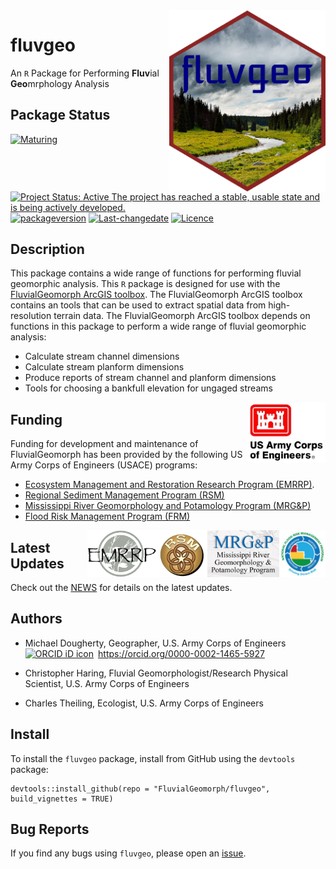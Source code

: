<!-- README.md is generated from README.Rmd. Please edit that file -->

<img src="man/figures/fluvgeo-3.png" width=250 align="right" />

fluvgeo
=======

An `R` Package for Performing **Fluv**ial **Geo**mrphology Analysis

Package Status
--------------

[![Maturing](https://img.shields.io/badge/lifecycle-maturing-blue.svg)](https://www.tidyverse.org/lifecycle)
[![Project Status: Active The project has reached a stable, usable state
and is being actively
developed.](https://www.repostatus.org/badges/latest/active.svg)](https://www.repostatus.org/#active)
[![packageversion](https://img.shields.io/badge/Package%20version-0.1.34-orange.svg?style=flat-square)](commits/master)
[![Last-changedate](https://img.shields.io/badge/last%20change-2020--12--14-yellowgreen.svg)](/commits/master)
[![Licence](https://img.shields.io/badge/licence-CC0-blue.svg)](http://choosealicense.com/licenses/cc0-1.0/)

Description
-----------

This package contains a wide range of functions for performing fluvial
geomorphic analysis. This `R` package is designed for use with the
[FluvialGeomorph ArcGIS
toolbox](https://github.com/FluvialGeomorph/FluvialGeomorph). The
FluvialGeomorph ArcGIS toolbox contains an tools that can be used to
extract spatial data from high-resolution terrain data. The
FluvialGeomorph ArcGIS toolbox depends on functions in this package to
perform a wide range of fluvial geomorphic analysis:

-   Calculate stream channel dimensions
-   Calculate stream planform dimensions
-   Produce reports of stream channel and planform dimensions
-   Tools for choosing a bankfull elevation for ungaged streams

<img src="man/figures/HDQLO-03_h120.jpg" width=125 align="right" />

Funding
-------

Funding for development and maintenance of FluvialGeomorph has been
provided by the following US Army Corps of Engineers (USACE) programs:

-   [Ecosystem Management and Restoration Research Program
    (EMRRP)](https://emrrp.el.erdc.dren.mil).
-   [Regional Sediment Management Program
    (RSM)](https://rsm.usace.army.mil/)
-   [Mississippi River Geomorphology and Potamology Program
    (MRG&P)](https://www.mvd.usace.army.mil/Missions/Mississippi-River-Science-Technology/MS-River-Geomorphology-Potamology/)
-   [Flood Risk Management Program
    (FRM)](https://www.iwr.usace.army.mil/Missions/Flood-Risk-Management/Flood-Risk-Management-Program/)

<img src="man/figures/FRMP_300.png" height=75 align="right" /><img src="man/figures/MRG&P_300.png" height=75 align="right" /><img src="man/figures/RSMlogo.png" height=75 align="right" /><img src="man/figures/EMRRP_logo_300.png" height=75 align="right" />

Latest Updates
--------------

Check out the [NEWS](NEWS.md) for details on the latest updates.

Authors
-------

-   Michael Dougherty, Geographer, U.S. Army Corps of Engineers
    <a itemprop="sameAs" content="https://orcid.org/0000-0002-1465-5927" href="https://orcid.org/0000-0002-1465-5927" target="orcid.widget" rel="me noopener noreferrer" style="vertical-align:top;"><img src="https://orcid.org/sites/default/files/images/orcid_16x16.png" style="width:1em;margin-right:.5em;" alt="ORCID iD icon">https://orcid.org/0000-0002-1465-5927</a>

-   Christopher Haring, Fluvial Geomorphologist/Research Physical
    Scientist, U.S. Army Corps of Engineers
-   Charles Theiling, Ecologist, U.S. Army Corps of Engineers

Install
-------

To install the `fluvgeo` package, install from GitHub using the
`devtools` package:

    devtools::install_github(repo = "FluvialGeomorph/fluvgeo", build_vignettes = TRUE)

Bug Reports
-----------

If you find any bugs using `fluvgeo`, please open an
[issue](https://github.com/FluvialGeomorph/fluvgeo/issues).
